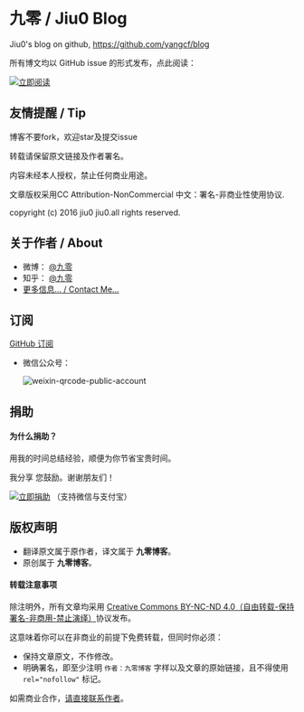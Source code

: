 # 九零 / Jiu0 Blog
Jiu0's blog on github, https://github.com/yangcf/blog

所有博文均以 GitHub issue 的形式发布，点此阅读：

[![立即阅读](https://cloud.githubusercontent.com/assets/1231359/13027636/6fdae1a6-d291-11e5-9126-68bd3d2ed778.png)](https://github.com/jiu0/blog/issues)

## 友情提醒 / Tip


博客不要fork，欢迎star及提交issue

转载请保留原文链接及作者署名。

内容未经本人授权，禁止任何商业用途。

文章版权采用CC Attribution-NonCommercial 中文：署名-非商业性使用协议.

copyright (c) 2016 jiu0 jiu0.all rights reserved.

## 关于作者 / About

* 微博： [@九零](http://weibo.com/jiu0)
* 知乎： [@九零](http://www.zhihu.com/people/jiu0)
* [更多信息... / Contact Me...](https://github.com/jiu0/blog/issues/1)

## 订阅

[GitHub 订阅](https://github.com/jiu0/blog/issues/2)

* 微信公众号：

	![weixin-qrcode-public-account](https://cloud.githubusercontent.com/assets/1231359/13027287/jiu0.png)

## 捐助

#### 为什么捐助？

用我的时间总结经验，顺便为你节省宝贵时间。

我分享 您鼓励。谢谢朋友们！

[![立即捐助](https://cloud.githubusercontent.com/assets/1231359/13027637/6fdb17fc-d291-11e5-91cf-d8840c727209.png)](https://github.com/jiu0/blog/issues/10) （支持微信与支付宝）

## 版权声明

* 翻译原文属于原作者，译文属于 **九零博客**。
* 原创属于 **九零博客**。

#### 转载注意事项

除注明外，所有文章均采用 [Creative Commons BY-NC-ND 4.0（自由转载-保持署名-非商用-禁止演绎）](http://creativecommons.org/licenses/by-nc-nd/4.0/deed.zh)协议发布。

这意味着你可以在非商业的前提下免费转载，但同时你必须：

* 保持文章原文，不作修改。
* 明确署名，即至少注明 `作者：九零博客` 字样以及文章的原始链接，且不得使用 `rel="nofollow"` 标记。

如需商业合作，[请直接联系作者](https://github.com/jiu0/blog/issues/3)。

